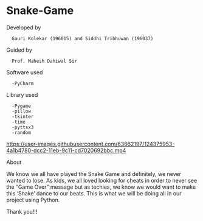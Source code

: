 # Snake-Game

Developed by 
      
      Gauri Kolekar (196015) and Siddhi Tribhuwan (196037)

Guided by
      
      Prof. Mahesh Dahiwal Sir
  
Software used

      -PyCharm
  
Library used 
  
      -Pygame
      -pillow
      -tkinter
      -time
      -pyttsx3
      -random
  
https://user-images.githubusercontent.com/63662197/124375953-4a1b4780-dcc2-11eb-9c11-cd7020692bbc.mp4

About 

We know we all have played the Snake Game and definitely, we never wanted to lose. As kids, we all loved looking for cheats in order to never see the “Game Over” message but as techies, we know we would want to make this ‘Snake’ dance to our beats. This is what we will be doing all in our project using Python.




Thank you!!!
